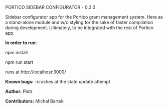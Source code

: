 PORTICO SIDEBAR CONFIGURATOR - 0.2.0

Sidebar configurator app for the Portico grant management system.
Here as a stand-alone module and w/o styling for the sake of faster compilation during development.
Ultimately, to be integrated with the rest of Portico app. 


**In order to run:**

  npm install
  
  npm run start
  
  
  runs at http://localhost:3000/
  
  
 **Known bugs:**
 -crashes at the state update attempt
 
 **Author:**
Piotr

**Contributors:**
Michał
Bartek
